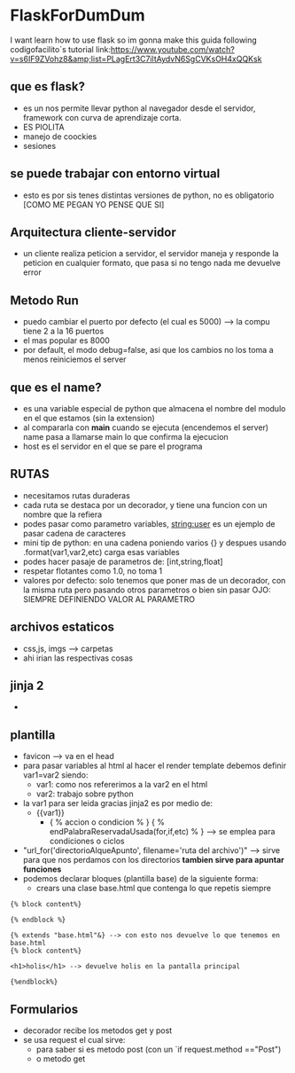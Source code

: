 # FlaskForDumDum
I want learn how to use flask so im gonna make this guida following codigofacilito´s tutorial  link:https://www.youtube.com/watch?v=s6IF9ZVohz8&amp;list=PLagErt3C7iltAydvN6SgCVKsOH4xQQKsk

## que es flask?
- es un nos permite llevar python al navegador desde el servidor, framework con curva de aprendizaje corta.
- ES PIOLITA
- manejo de coockies
- sesiones

## se puede trabajar con entorno virtual
- esto es por sis tenes distintas versiones de python, no es obligatorio [COMO ME PEGAN YO PENSE QUE SI]

## Arquitectura cliente-servidor
- un cliente realiza peticion a servidor, el servidor maneja y responde la peticion en cualquier formato, que pasa si no tengo nada
me devuelve error

## Metodo Run
- puedo cambiar el puerto por defecto (el cual es 5000) --> la compu tiene 2 a la 16 puertos
- el mas popular es 8000
- por default, el modo debug=false, asi que los cambios no los toma a menos reiniciemos el server

## que es el __name__?
- es una variable especial de python que almacena el nombre del modulo en el que estamos (sin la extension)
- al compararla con __main__ cuando se ejecuta (encendemos el server) name pasa a llamarse main lo que confirma la ejecucion
- host es el servidor en el que se pare el programa

## RUTAS
- necesitamos rutas duraderas
- cada ruta se destaca por un decorador, y tiene una funcion con un nombre que la refiera
- podes pasar como parametro variables, <string:user> es un ejemplo de pasar cadena de caracteres
- mini tip de python: en una cadena poniendo  varios {}  y despues usando .format(var1,var2,etc) carga esas variables
- podes hacer pasaje de parametros de: [int,string,float]
- respetar flotantes como 1.0, no toma 1
- valores por defecto: solo tenemos que poner mas de un decorador, con la misma ruta pero pasando otros parametros
o bien sin pasar OJO: SIEMPRE DEFINIENDO VALOR AL PARAMETRO 


## archivos estaticos
- css,js, imgs --> carpetas
- ahi irian las respectivas cosas

## jinja 2
- 

## plantilla
- favicon --> va en el head
-  para pasar variables al html al hacer el render template debemos definir  var1=var2 siendo:
	- var1: como nos refererimos a la var2 en el html
	- var2: trabajo sobre python
- la var1 para ser leida gracias jinja2 es por medio de:
	- {{var1}}
		- { % accion o condicion % } { % endPalabraReservadaUsada(for,if,etc) % } --> se emplea para condiciones o ciclos
- "url_for('directorioAlqueApunto', filename='ruta del archivo')" --> sirve para que nos perdamos con los directorios  **tambien sirve para apuntar funciones**
- podemos declarar bloques (plantilla base) de la siguiente forma:
	- crears una clase base.html que contenga lo que repetis siempre
````
{% block content%}

{% endblock %}
````
````
{% extends "base.html"&} --> con esto nos devuelve lo que tenemos en base.html
{% block content%}

<h1>holis</h1> --> devuelve holis en la pantalla principal

{%endblock%}
````

## Formularios
- decorador recibe los metodos get y post
- se usa request el cual sirve:
	- para saber si es metodo post (con un `if request.method =="Post")
	- o metodo get